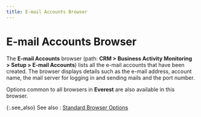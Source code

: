 ```yaml
---
title: E-mail Accounts Browser
---
```


# E-mail Accounts Browser


The **E-mail Accounts** browser  (path: **CRM 
 &gt; Business Activity Monitoring &gt; Setup &gt; E-mail Accounts**)  lists all the e-mail accounts that have been created. The browser displays  details such as the e-mail address, account name, the mail server for  logging in and sending mails and the port number.


Options common to all browsers in **Everest**  are also available in this browser.


{:.see_also}
See also
: <font style="color: #008000;" color="#008000"><a href="{{site.wwe_chm}}/everest-client/ui/browsers/standard_browser_options.html">Standard 
 Browser Options</a></font>
